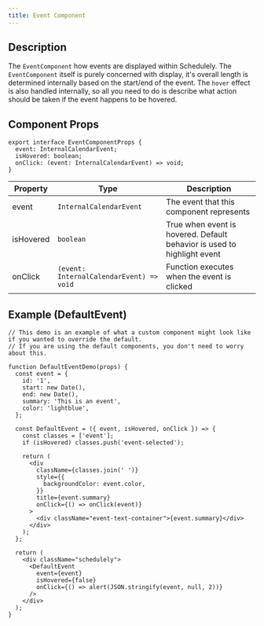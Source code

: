 ```yaml
---
title: Event Component
---
```


## Description

The `EventComponent` how events are displayed within Schedulely. The `EventComponent` itself is purely concerned with display, it's overall length is determined
internally based on the start/end of the event. The `hover` effect is also handled internally, so all you need to do is describe what action should be taken if
the event happens to be hovered.

## Component Props

```tsx
export interface EventComponentProps {
  event: InternalCalendarEvent;
  isHovered: boolean;
  onClick: (event: InternalCalendarEvent) => void;
}
```

| Property  | Type                                     | Description                                                             |
| --------- | ---------------------------------------- | ----------------------------------------------------------------------- |
| event     | `InternalCalendarEvent`                  | The event that this component represents                                |
| isHovered | `boolean`                                | True when event is hovered. Default behavior is used to highlight event |
| onClick   | `(event: InternalCalendarEvent) => void` | Function executes when the event is clicked                             |

## Example (DefaultEvent)

```tsx live
// This demo is an example of what a custom component might look like if you wanted to override the default.
// If you are using the default components, you don't need to worry about this.

function DefaultEventDemo(props) {
  const event = {
    id: '1',
    start: new Date(),
    end: new Date(),
    summary: 'This is an event',
    color: 'lightblue',
  };

  const DefaultEvent = ({ event, isHovered, onClick }) => {
    const classes = ['event'];
    if (isHovered) classes.push('event-selected');

    return (
      <div
        className={classes.join(' ')}
        style={{
          backgroundColor: event.color,
        }}
        title={event.summary}
        onClick={() => onClick(event)}
      >
        <div className="event-text-container">{event.summary}</div>
      </div>
    );
  };

  return (
    <div className="schedulely">
      <DefaultEvent
        event={event}
        isHovered={false}
        onClick={() => alert(JSON.stringify(event, null, 2))}
      />
    </div>
  );
}
```
